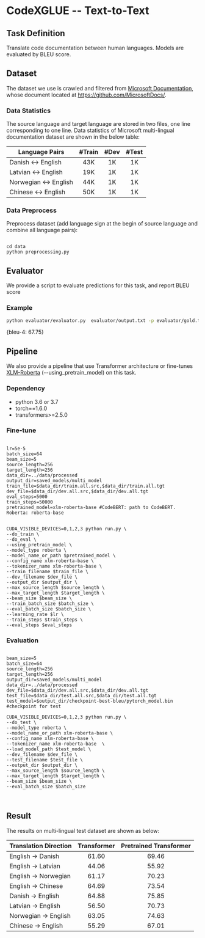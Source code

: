
# CodeXGLUE -- Text-to-Text

## Task Definition

Translate code documentation between human languages. Models are evaluated by BLEU score.

## Dataset

The dataset we use is crawled and filtered from [Microsoft Documentation](https://docs.microsoft.com/), whose document located at https://github.com/MicrosoftDocs/.  




### Data Statistics
The source language and target language are stored in two files, one line corresponding to one line.
Data statistics of Microsoft multi-lingual documentation dataset are shown in the below table:

| Language Pairs        |   #Train    |   #Dev      |  #Test       |
| --------------------- | :---------: | :---------: |  :---------: |
| Danish <-> English    |    43K      |    1K       |   1K         |
| Latvian <-> English   |    19K      |    1K       |   1K         |
| Norwegian <-> English |    44K      |    1K       |   1K         |
|  Chinese <-> English  |    50K      |    1K       |   1K         |


### Data Preprocess

Preprocess dataset (add language sign at the begin of source language and combine all language pairs):

```shell

cd data
python preprocessing.py

```

## Evaluator

We provide a script to evaluate predictions for this task, and report BLEU score

### Example

```bash
python evaluator/evaluator.py  evaluator/output.txt -p evaluator/gold.txt
```

{bleu-4:  67.75}


## Pipeline

We also provide a pipeline that use Transformer architecture or fine-tunes [XLM-Roberta](https://arxiv.org/pdf/1911.02116.pdf) (--using_pretrain_model) on this task. 

### Dependency

- python 3.6 or 3.7
- torch==1.6.0
- transformers>=2.5.0



### Fine-tune


```shell

lr=5e-5
batch_size=64
beam_size=5
source_length=256
target_length=256
data_dir=../data/processed
output_dir=saved_models/multi_model
train_file=$data_dir/train.all.src,$data_dir/train.all.tgt
dev_file=$data_dir/dev.all.src,$data_dir/dev.all.tgt
eval_steps=5000 
train_steps=50000 
pretrained_model=xlm-roberta-base #CodeBERT: path to CodeBERT. Roberta: roberta-base


CUDA_VISIBLE_DEVICES=0,1,2,3 python run.py \
--do_train \
--do_eval \
--using_pretrain_model \
--model_type roberta \
--model_name_or_path $pretrained_model \
--config_name xlm-roberta-base \
--tokenizer_name xlm-roberta-base \
--train_filename $train_file \
--dev_filename $dev_file \
--output_dir $output_dir \
--max_source_length $source_length \
--max_target_length $target_length \
--beam_size $beam_size \
--train_batch_size $batch_size \
--eval_batch_size $batch_size \
--learning_rate $lr \
--train_steps $train_steps \
--eval_steps $eval_steps

```


### Evaluation

```shell

beam_size=5
batch_size=64
source_length=256
target_length=256
output_dir=saved_models/multi_model
data_dir=../data/processed
dev_file=$data_dir/dev.all.src,$data_dir/dev.all.tgt
test_file=$data_dir/test.all.src,$data_dir/test.all.tgt
test_model=$output_dir/checkpoint-best-bleu/pytorch_model.bin #checkpoint for test

CUDA_VISIBLE_DEVICES=0,1,2,3 python run.py \
--do_test \
--model_type roberta \
--model_name_or_path xlm-roberta-base \
--config_name xlm-roberta-base \
--tokenizer_name xlm-roberta-base  \
--load_model_path $test_model \
--dev_filename $dev_file \
--test_filename $test_file \
--output_dir $output_dir \
--max_source_length $source_length \
--max_target_length $target_length \
--beam_size $beam_size \
--eval_batch_size $batch_size

    
```

## Result

The results on multi-lingual test dataset are shown as below:


| Translation Direction  | Transformer | Pretrained Transformer|   
| -----------            |   :-------: |  :--------: | 
| English -> Danish      |    61.60    |    69.46    |  
| English  -> Latvian    |    44.06    |   55.92     |   
| English -> Norwegian   |    61.17    |    70.23    |
| English -> Chinese     |    64.69    |   73.54     | 
| Danish -> English      |    64.88    |    75.85    |  
| Latvian -> English     |   56.50     |   70.73     |   
| Norwegian -> English   |    63.05    |    74.63    |
| Chinese -> English     |    55.29    |    67.01    | 

